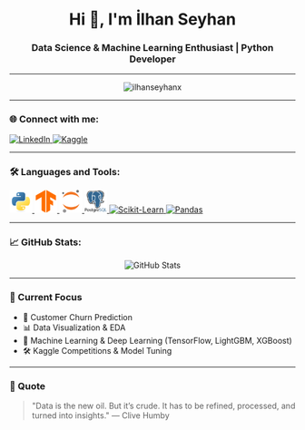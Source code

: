 <h1 align="center">Hi 👋, I'm İlhan Seyhan</h1>
<h3 align="center">Data Science & Machine Learning Enthusiast | Python Developer</h3>

---

<p align="center">
  <img src="https://komarev.com/ghpvc/?username=ilhanseyhanx&label=Profile%20views&color=0e75b6&style=flat" alt="ilhanseyhanx" />
</p>

---

### 🌐 Connect with me:

<p align="left">
  <a href="https://www.linkedin.com/in/ilhanseyhan" target="_blank">
    <img src="https://raw.githubusercontent.com/rahuldkjain/github-profile-readme-generator/master/src/images/icons/Social/linked-in-alt.svg" alt="LinkedIn" height="30" width="40" />
  </a>
  <a href="https://kaggle.com/ilhanseyhan" target="_blank">
    <img src="https://raw.githubusercontent.com/rahuldkjain/github-profile-readme-generator/master/src/images/icons/Social/kaggle.svg" alt="Kaggle" height="30" width="40" />
  </a>
</p>

---

### 🛠️ Languages and Tools:

<p align="left">
  <a href="https://www.python.org/" target="_blank">
    <img src="https://raw.githubusercontent.com/devicons/devicon/master/icons/python/python-original.svg" alt="Python" width="40" height="40"/>
  </a>
  <a href="https://www.tensorflow.org/" target="_blank">
    <img src="https://raw.githubusercontent.com/devicons/devicon/master/icons/tensorflow/tensorflow-original.svg" alt="TensorFlow" width="40" height="40"/>
  </a>
  <a href="https://jupyter.org/" target="_blank">
    <img src="https://raw.githubusercontent.com/devicons/devicon/master/icons/jupyter/jupyter-original.svg" alt="Jupyter" width="40" height="40"/>
  </a>
  <a href="https://www.postgresql.org" target="_blank">
    <img src="https://raw.githubusercontent.com/devicons/devicon/master/icons/postgresql/postgresql-original-wordmark.svg" alt="PostgreSQL" width="40" height="40"/>
  </a>
  <a href="https://scikit-learn.org/" target="_blank">
    <img src="https://upload.wikimedia.org/wikipedia/commons/0/05/Scikit_learn_logo_small.svg" alt="Scikit-Learn" width="40" height="40"/>
  </a>
  <a href="https://pandas.pydata.org/" target="_blank">
    <img src="https://cdn.jsdelivr.net/gh/devicons/devicon/icons/pandas/pandas-original.svg" alt="Pandas" width="40" height="40"/>
  </a>
</p>

---

### 📈 GitHub Stats:

<p align="center">
  <img src="https://github-readme-stats.vercel.app/api?username=ilhanseyhanx&show_icons=true&theme=radical" alt="GitHub Stats" />
</p>

---

### 🧠 Current Focus

- 🎯 Customer Churn Prediction  
- 📊 Data Visualization & EDA  
- 🤖 Machine Learning & Deep Learning (TensorFlow, LightGBM, XGBoost)  
- 🛠️ Kaggle Competitions & Model Tuning

---

### 💬 Quote

> "Data is the new oil. But it’s crude. It has to be refined, processed, and turned into insights." — Clive Humby
